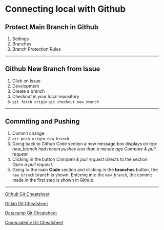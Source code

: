 # Connecting local with Github

## Protect Main Branch in Github
1. Settings
2. Branches
3. Branch Protection Rules
---

## Github New Branch from Issue
1. Click on Issue
2. Development
3. Create a branch
3. Checkout in your local repository
4.  `git fetch origin`
    `git checkout new_branch`
---

## Commiting and Pushing
1. Commit change
2. `git push origin new_branch`
3. Going back to Github Code section a new message box displays on top: *_new_branch had recent pushes less than a minute ago_ Compare & pull request*
4. Clicking in the button *Compare & pull request* directs to the section _Open a pull request_. 
5. Going to the main **Code** section and clicking in the **branches** button, the `new_branch` branch is shown. Entering into the `new_branch`, the commit made in the first step is shown in Github.


---
[Github Git Cheatsheet](https://education.github.com/git-cheat-sheet-education.pdf)

[Gitlab Git Cheatsheet](https://about.gitlab.com/images/press/git-cheat-sheet.pdf)

[Datacamp Git Cheatsheet](https://images.datacamp.com/image/upload/v1656573882/Marketing/Blog/git_cheat_sheet.pdf)

[Codecademy Git Cheatsheet](https://www.codecademy.com/learn/learn-git/modules/learn-git-git-workflow-u/cheatsheet)